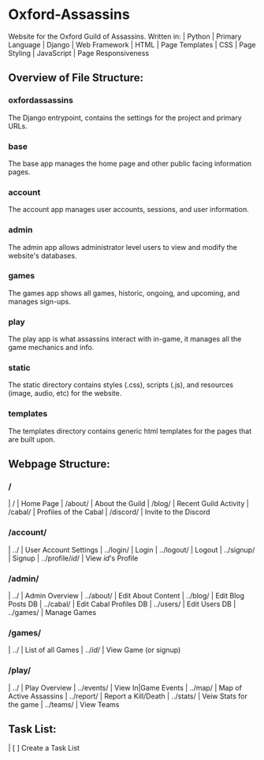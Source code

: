 # Oxford-Assassins
Website for the Oxford Guild of Assassins.
Written in:
| Python     | Primary Language
| Django     | Web Framework
| HTML       | Page Templates
| CSS        | Page Styling 
| JavaScript | Page Responsiveness


## Overview of File Structure:
### oxfordassassins
The Django entrypoint, contains the settings for the project and primary URLs.
### base
The base app manages the home page and other public facing information pages.
### account
The account app manages user accounts, sessions, and user information.
### admin
The admin app allows administrator level users to view and modify the website's databases.
### games
The games app shows all games, historic, ongoing, and upcoming, and manages sign-ups.
### play
The play app is what assassins interact with in-game, it manages all the game mechanics and info.
### static
The static directory contains styles (.css), scripts (.js), and resources (image, audio, etc) for the website.
### templates
The templates directory contains generic html templates for the pages that are built upon.


## Webpage Structure:
### /
|   /                | Home Page
|   /about/          | About the Guild
|   /blog/           | Recent Guild Activity
|   /cabal/          | Profiles of the Cabal
|   /discord/        | Invite to the Discord
### /account/   
|   ../              | User Account Settings
|   ../login/        | Login
|   ../logout/       | Logout
|   ../signup/       | Signup
|   ../profile/*id*/ | View *id*'s Profile
### /admin/
|   ../              | Admin Overview
|   ../about/        | Edit About Content
|   ../blog/         | Edit Blog Posts DB
|   ../cabal/        | Edit Cabal Profiles DB
|   ../users/        | Edit Users DB
|   ../games/        | Manage Games 
### /games/   
|   ../              | List of all Games
|   ../*id*/         | View Game (or signup)
### /play/   
|   ../              | Play Overview
|   ../events/       | View In|Game Events
|   ../map/          | Map of Active Assassins
|   ../report/       | Report a Kill/Death
|   ../stats/        | Veiw Stats for the game
|   ../teams/        | View Teams


## Task List:
| [ ] Create a Task List